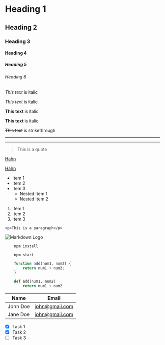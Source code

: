 <!--Headings-->
# Heading 1
## Heading 2
### Heading 3
#### Heading 4
##### Heading 5
###### Heading 6

<!-- Italics -->
*This text* is italic

_This text_ is italic

<!-- Strong -->
**This text** is italic

__This text__ is italic

<!-- Strikethrough -->
~~This text~~ is strikethrough

<!-- Horizontal Rule -->

- - - 

___

<!-- Blockquotes -->
> This is a quote 

<!-- Links -->
[ Hahn](http://github.com)

[ Hahn](http://github.com
" Hahn")

<!--UL-->
* Item 1
* Item 2
* Item 3
    * Nested Item 1
    * Nested Item 2

<!-- OL -->
1. Item 1
1. Item 2
1. Item 3

<!-- Inline Code Block -->
`<p>This is a paragraph</p>`

<!-- Images -->
![Markdown Logo](https://markdown-here.com/img/icon256.png)

<!-- Github Markdown -->

<!-- Code Blocks -->
```
    npm install

    npm start

```

```javascript
    function add(num1, num2) {
        return num1 + num2;
    }
```

```python
    def add(num1, num2) 
        return num1 + num2
```
<!--Tables-->
| Name      | Email          |
| --------- | -------------- |
| John Doe  | john@gmail.com |
| Jane Doe  | john@gmail.com |

<!--Task Lists-->
* [x] Task 1
* [x] Task 2
* [ ] Task 3
